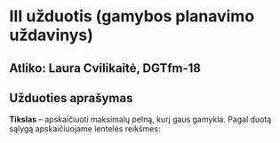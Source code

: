 # III užduotis (gamybos planavimo uždavinys)
## Atliko: Laura Cvilikaitė, DGTfm-18
## Užduoties aprašymas
**Tikslas** – apskaičiuoti maksimalų pelną, kurį gaus gamykla.
Pagal duotą sąlygą apskaičiuojame lentelės reikšmes:

```Matlab

